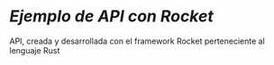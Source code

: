 # ***Ejemplo de API con Rocket***

API, creada y desarrollada con el framework Rocket perteneciente al lenguaje Rust
